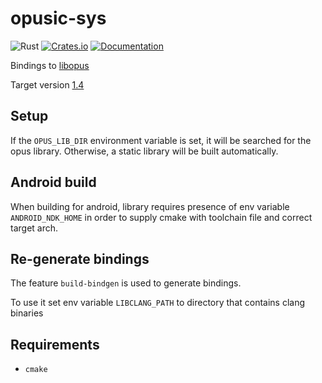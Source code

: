 # opusic-sys

![Rust](https://github.com/DoumanAsh/opusic-sys/workflows/Rust/badge.svg?branch=master)
[![Crates.io](https://img.shields.io/crates/v/opusic-sys.svg)](https://crates.io/crates/opusic-sys)
[![Documentation](https://docs.rs/opusic-sys/badge.svg)](https://docs.rs/crate/opusic-sys/)

Bindings to [libopus](https://github.com/xiph/opus)

Target version [1.4](https://github.com/xiph/opus/releases/tag/v1.4)

## Setup

If the `OPUS_LIB_DIR` environment variable is set, it will be searched for the opus
library. Otherwise, a static library will be built automatically.

## Android build

When building for android, library requires presence of env variable `ANDROID_NDK_HOME` in order to supply
cmake with toolchain file and correct target arch.

## Re-generate bindings

The feature `build-bindgen` is used to generate bindings.

To use it set env variable `LIBCLANG_PATH` to directory that contains clang binaries

## Requirements

- `cmake`
